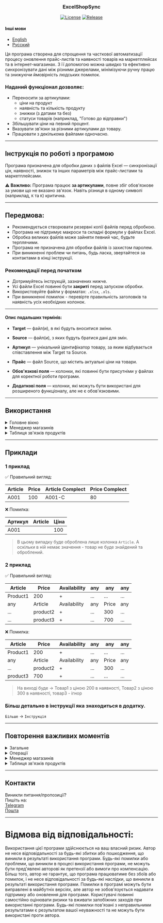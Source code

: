 <h3 align="center">ExcelShopSync</h3>

<div align="center">
    <a href="./LICENSE"><img src="https://img.shields.io/github/license/FreidFry/ExcelShopSync?label=License&color=brightgreen&cacheSeconds=3600" alt="License"/></a>
    <a href="http://github.com/FreidFry/ExcelShopSync/releases/latest"><img src="https://img.shields.io/github/v/release/FreidFry/ExcelShopSync?style=square&color=brightgreen&cacheSeconds=3600" alt="Release"/></a>
</div>

#### Інші мови  
- [English](README.md)
- [Русский](README_ru.md)

Ця програма створена для спрощення та часткової автоматизації процесу оновлення прайс-листів та наявності товарів на маркетплейсах та в інтернет-магазинах. З її допомогою можна швидко та ефективно синхронізувати дані між різними джерелами, мінімізуючи ручну працю та знижуючи ймовірність людських помилок.

### Наданий функціонал дозволяє:
- Переносити за артикулами:
    - ціни на продукт
    - наявність та кількість продукту
    - знижки (з датами та без)
    - статуси товарів (наприклад, "Готово до відправки")
- Збільшувати ціни на певний процент.
- Вказувати зв'язки за різними артикулами до товару.
- Працювати з декількома файлами одночасно.

---

## Інструкція по роботі з програмою

Програма призначена для обробки даних з файлів Excel — синхронізації цін, наявності, знижок та інших параметрів між прайс-листами та маркетплейсами.

⚠️ **Важливо:** Програма працює **за артикулами**, повне збіг обов'язкове за умови що не вказано зв'язок. Навіть різниця в одному символі (наприклад, `K` та `К`) критична.

---

## Передмова:
- Рекомендується створювати резервні копії файлів перед обробкою.
- Програма не підтримує макроси та складні формули у файлах Excel.
- Обробка великих файлів може зайняти певний час, будьте терплячими.
- Програма не призначена для обробки файлів із захистом паролем.
- При виникненні проблем чи питань, будь ласка, звертайтеся за контактами в кінці інструкції.

### Рекомендації перед початком

- Дотримуйтесь інструкцій, зазначених нижче.
- Усі файли Excel повинні бути **закриті** перед запуском обробки.
- Використовуйте файли у форматах: `.xlsx`, `.xls`.
- При виникненні помилок - перевірте правильність заголовків та наявність усіх необхідних колонок.

---

#### Опис подальших термінів:
- **Target** — файл(и), в які будуть вноситися зміни.
- **Source** — файл(и), з яких будуть братися дані для змін.
- **Артикул** — унікальний ідентифікатор товару, за яким відбувається співставлення між Target та Source.
- **Прайс** — файл Source, що містить актуальні ціни на товари.

- **Обов'язкові поля** — колонки, які повинні бути присутніми у файлах для коректної роботи програми.
- **Додаткові поля** — колонки, які можуть бути використані для розширеного функціоналу, але не є обов'язковими.

---

## Використання

<details>
<summary>Головне вікно</summary>

### 1. Завантаження Target файлів
- Кнопка: **Додати файл для змін**
- Використовуються для внесення змін.

### 2. Завантаження Source файлів
- Кнопка: **Додати файл джерело**
- Використовуються як джерела даних.

> **Рекомендація:** використовуйте як Source файли мінімальну кількість файлів з дубльованими артикулами, щоб уникнути конфліктів.
> - **Причина:** якщо один і той же артикул зустрічається у кількох Source файлах, буде використано значення з першого знайденого продукту з цим артикулом.

> **Порада:** якщо у вас кілька прайсів **З ОДНАКОВИМИ ТОВАРАМИ**, об'єднайте їх в один файл перед обробкою щоб отримати очікуваний результат.
> - Якщо у вас немає збігів артикулів між файлами, то можете використовувати кілька Source файлів.

---

## Вибір операцій

### Перенесення цін
- **Прапорець:** `Перенести ціни`
#### Обов'язкові поля:
- `Article`, `Price`
- Додатково: `ArticleComplect`, `PriceComplect` (у прайсі)

> **Обов'язково:** якщо ви переносите значення з прайсу, то значення повинні бути **під відповідними колонками**.

---
### Перенесення наявності
- **Прапорець:** `Перенести наявність`
#### Обов'язкові поля:
- `Availability`
- Додатково: `Availability Complect` (у прайсі)

---

### Збільшення ціни
- **Прапорець:** `Збільшити ціну (фальш знижка)`
- Вказати процент націнки в межах від `1` до `200`.

> **Детально:** Сприймається як процент. 1 == 101%, 2 == 102%, 99 == 199%, 100 == 100%, 101 == 101%... 200 == 200%, 201 == 201%...  
> при введенні `0` або `100` - ціна не зміниться.

> **Підказка:** якщо ви хочете збільшити ціну на 10%, введіть `10` або `110`. Але якщо ви введете більше 200 - у вас попросять підтвердження.

---

### Перенесення знижок
- **Прапорець:** `Перенести знижку`
#### Обов'язкові поля:
- `Знижка` (лише з магазину в магазин)

> **Важливо:** перенесення % знижок працює таким чином, що він **не перетворює 110% в 10%**, а просто **копіює значення з однієї колонки в іншу.** Будьте уважні при використанні.

---

### Перенесення дати знижок
- **Прапорець:** `Перенести дату знижки`
#### Додаткові поля:
- `знижка від/до` (лише з магазину в магазин)

> **обов'язково:** В налаштуваннях магазину мають бути вказані колонки `Формат дати`.  
> `Дата кінця знижки` та `Дата початку знижки` використовуються лише при їх наявності в магазині.  
> Фактично немає такого поля "Дата знижки". Береться дата з колонки одного магазину та переноситься в колонку іншого магазину якщо вона присутня.

---

### Пошук відсутніх артикулів
- **Прапорець:** `Знайти відсутні`
- Дозволяє знайти артикули, які є в Target файлах, але відсутні в Source файлах.
- Результат зберігається у файл `missing.txt` на робочому столі.

---

### Запуск
- Кнопка: **Старт**
1. Переконайтеся, що файли завантажені
2. Встановіть параметри
3. Натисніть "Старт"
4. Дочекайтеся повідомлення `Done`

---

## Обов'язкові умови

- Назви колонок мають бути коректними (Якщо прайс-лист):
    - **Артикул:** `Article`, `Артикул`, `ArticleComplect`
    - **Ціна:** `Price`, `Ціна`, `Price Complect`
    - **Наявність:** `Availability`, `Наличие`, `Availability Complect`

❗Усі заголовки мають бути написані **точно**, без зайвих символів, відступів та помилок.

</details>

<details>
<summary> Менеджер магазинів </summary>

### Відкриття менеджера магазинів
- `Налаштування` -> `Менеджер магазинів`

### Опис вікна
- **Зліва** список магазинів з можливістю вибору для редагування. (Можна видалити непотрібні магазини)
- **Кнопка зліва-внизу** Дозволяє додавати магазини.
- **Справа** список доступних колонок з завантаженого файлу.
- **Центр** Поля для назв колонок, що відповідають різним параметрам (значення беруться з колонки справа).

> **Обов'язково:** оскільки зі списку справа (Усі колонки) програма використовує для визначення магазину - залиште лише ті колонки, які є у вашому файлі та є ЗАВЖДИ В КОЖНОМУ ФАЙЛІ.  
> Колонки які залежать від категорії товару (наприклад, `колір`, `розмір`, `матеріал`, `матеріал|45234` тощо) - будуть заважати нормальній роботі, тому їх потрібно видалити зі списку.

### Призначення
- Дозволяє зберігати налаштування колонок для різних магазинів.
- Можна додавати, видаляти та редагувати магазини.

> **Зверніть увагу:** При збереженні, **зміни будуть доступні при наступному запуску програми.**

### Додавання магазину
- Кнопка: `Додати магазин`
- Введіть ім'я магазину.
- Натисніть кнопку `Отримати заголовки магазинів`
- Вкажіть назви колонок для артикулу, ціни, наявності та інших параметрів які є в магазині.

</details>

<details>
<summary>Таблиця зв'язків продуктів</summary>

### Відкриття таблиці зв'язків
- `Таблиця зв'язків продуктів`

### Опис вікна
- **Кнопка: `Додати новий продукт`**
- Таблиця з колонками:
> **Master** - основний артикул продукту, до якого будуть прив'язані інші артикули. **(артикул з прайсу)**  
> **Пов'язаний артикул** - артикул, який буде пов'язаний з основним. **(артикул з магазину)** Назва колонки - магазин в якому цей артикул використовується.

> **Увага:** якщо у вас кілька магазинів, то для кожного магазину має бути свій стовпець з назвою магазину.  
> Якщо у вас артикул в магазині збігається з артикулом в прайсі - не потрібно додавати зв'язок.
> Якщо у вас в конкретному магазині артикул збігається з артикулом в прайсі - додавайте зв'язки лише для тих магазинів, в яких артикул відрізняється. (але за бажанням можете додати для всіх магазинів)

</details>

---

## Приклади

### 1 приклад

✅ Правильний вигляд:

| Article | Price | Article Complect | Price Complect |
 |---------|-------|------------------|----------------|
| A001    | 100   | A001-C           | 80             |

❌ Помилка:

| Артикул | Article | Ціна |
 |---------|---------|------|
| A001    |         | 100  |

> В цьому випадку буде оброблена лише колонка `Article`. А оскільки в ній немає значення
>     - товар не буде знайдений та оброблений.

### 2 приклад

✅ Правильний вигляд:

| Article  | Price    | Availability | any | any   | any |
 |----------|----------|--------------|-----|-------|-----|
| Product1 | 200      | +            | ... | ...   | ... |
| any      | Article  | Availability | any | Price | any |
| ...      | product2 | +            | ... | 300   | ... |
| ...      | product3 | +            | ... | 700   | ... |

❌ Помилка:

| Article  | Price    | Availability | any | any   | any |
 |----------|----------|--------------|-----|-------|-----|
| Product1 | 200      | +            | ... | ...   | ... |
| any      | Article  | Availability | any | Price | any |
| ...      | product2 | +            | ... | 300   | ... |
| product3 | 700      | +            | ... | ...   | ... |

> На виході буде -> Товар1 з ціною 200 в наявності, Товар2 з ціною 300 в наявності, товар3 - ігнор

### Більш детально в інструкції яка знаходиться в додатку.
`Більше` -> `Інструкція`

---

## Повторення важливих моментів

<details>
<summary>Загальне</summary>

> - Перевіряйте результати після обробки.

> - Дотримуйтесь інструкцій, зазначених нижче.

> - Усі файли Excel повинні бути **закриті** перед запуском обробки.

> - Використовуйте файли у форматах: `.xlsx`, `.xls`.

> - При виникненні помилок - перевірте правильність заголовків та наявність усіх необхідних колонок.

> - Програма працює **за артикулами**, повне збіг обов'язкове за умови що не вказано зв'язок. Навіть різниця в одному символі (наприклад, `K` та `К`) критична.

> - Рекомендується створювати резервні копії файлів перед обробкою.

> - Програма не підтримує макроси та складні формули у файлах Excel.

> - Обробка великих файлів може зайняти певний час, будьте терплячими.

</details>

<details>
<summary> Операції </summary>

> **Рекомендація:** використовуйте як Source файли мінімальну кількість файлів з дубльованими артикулами, щоб уникнути конфліктів.
> - **Причина:** якщо один і той же артикул зустрічається у кількох Source файлах, буде використано значення з першого знайденого продукту з цим артикулом.

> **Порада:** якщо у вас кілька прайсів **З ОДНАКОВИМИ ТОВАРАМИ**, об'єднайте їх в один файл перед обробкою щоб отримати очікуваний результат.
> - Якщо у вас немає збігів артикулів між файлами, то можете використовувати кілька Source файлів.

> **Обов'язково:** якщо ви переносите значення з прайсу, то значення повинні бути **під відповідними колонками**. (актуально для прайсів, магазини зазвичай і так дотримуються стандарту)

### Збільшенні ціни
> **Детально:** Сприймається як процент. 1 == 101%, 2 == 102%, 99 == 199%, 100 == 100%, 101 == 101%... 200 == 200%, 201 == 201%...  
> при введенні `0` або `100` - ціна не зміниться.

> **Підказка:** якщо ви хочете збільшити ціну на 10%, введіть `10` або `110`. Але якщо ви введете більше 200 - у вас попросять підтвердження.

### Перенесення знижок

> **Важливо:** перенесення % знижок працює таким чином, що він **не перетворює 110% в 10%**, а просто **копіює значення з однієї колонки в іншу.** Будьте уважні при використанні.

### Перенесення дати знижок
> **обов'язково:** В налаштуваннях магазину мають бути вказані колонки `Формат дати`.  
> `Дата кінця знижки` та `Дата початку знижки` використовуються лише при їх наявності в магазині.  
> Фактично немає такого поля "Дата знижки". Береться дата з колонки одного магазину та переноситься в колонку іншого магазину якщо вона присутня.

</details>

<details>
<summary>Менеджер магазинів</summary>

> **Обов'язково:** оскільки зі списку справа (Усі колонки) програма використовує для визначення магазину - залиште лише ті колонки, які є у вашому файлі та є ЗАВЖДИ В КОЖНОМУ ФАЙЛІ.  
> Колонки які залежать від категорії товару (наприклад, `колір`, `розмір`, `матеріал`, `матеріал|45234` тощо) - будуть заважати нормальній роботі, тому їх потрібно видалити зі списку.

</details>

<details>
<summary>Таблиця зв'язків продуктів</summary>

> **Увага:** якщо у вас кілька магазинів, то для кожного магазину має бути свій стовпець з назвою магазину.  
> Якщо у вас артикул в магазині збігається з артикулом в прайсі - не потрібно додавати зв'язок.
> Якщо у вас в конкретному магазині артикул збігається з артикулом в прайсі - додавайте зв'язки лише для тих магазинів, в яких артикул відрізняється. (але за бажанням можете додати для всіх магазинів)

</details>

---

## Контакти

Виникли питання/пропозиції?  
Пишіть на:  
[Telegram](https://t.me/Freid4)  
[Пошта](mailto:f4labs.study@gmail.com)

---

# Відмова від відповідальності:
Використання цієї програми здійснюється на ваш власний ризик. Автор не несе відповідальності за будь-які збитки або пошкодження, що виникли в результаті використання програми. Будь-які помилки або проблеми, що виникли в процесі використання програми, не можуть бути пред'явлені авторові як претензії або вимоги про компенсацію. Більш того, автор не гарантує, що програма працюватиме без збоїв або помилок, і не несе відповідальності за будь-які наслідки, що виникли в результаті використання програми. Помилки в програмі можуть бути виправлені в майбутніх версіях, але автор не зобов'язується надавати підтримку або оновлення для програми. Користувачі повинні самостійно оцінювати ризики та вживати запобіжних заходів при використанні програми. Будь-які помилки пов'язані з неправильними результатами є результатом вашої неуважності та не можуть бути використані проти автора.